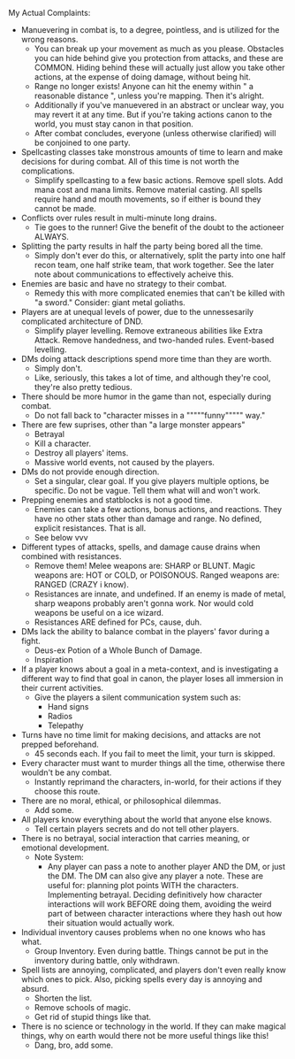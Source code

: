 My Actual Complaints:
- Manuevering in combat is, to a degree, pointless, and is utilized for the wrong reasons.
	- You can break up your movement as much as you please. Obstacles you can hide behind give you protection from attacks, and these are COMMON. Hiding behind these will actually just allow you take other actions, at the expense of doing damage, without being hit.
	- Range no longer exists! Anyone can hit the enemy within " a reasonable distance ", unless you're mapping. Then it's alright.
	- Additionally if you've manuevered in an abstract or unclear way, you may revert it at any time. But if you're taking actions canon to the world, you must stay canon in that position.
	- After combat concludes, everyone (unless otherwise clarified) will be conjoined to one party.
- Spellcasting classes take monstrous amounts of time to learn and make decisions for during combat. All of this time is not worth the complications.
	- Simplify spellcasting to a few basic actions. Remove spell slots. Add mana cost and mana limits. Remove material casting. All spells require hand and mouth movements, so if either is bound they cannot be made.
- Conflicts over rules result in multi-minute long drains.
	- Tie goes to the runner! Give the benefit of the doubt to the actioneer ALWAYS.
- Splitting the party results in half the party being bored all the time.
	- Simply don't ever do this, or alternatively, split the party into one half recon team, one half strike team, that work together. See the later note about communications to effectively acheive this.
- Enemies are basic and have no strategy to their combat.
	- Remedy this with more complicated enemies that can't be killed with "a sword." Consider: giant metal goliaths.
- Players are at unequal levels of power, due to the unnessesarily complicated architecture of DND.
	- Simplify player levelling. Remove extraneous abilities like Extra Attack. Remove handedness, and two-handed rules. Event-based levelling.
- DMs doing attack descriptions spend more time than they are worth.
	- Simply don't.
	- Like, seriously, this takes a lot of time, and although they're cool, they're also pretty tedious.
- There should be more humor in the game than not, especially during combat.
	- Do not fall back to "character misses in a """""funny""""" way."
- There are few suprises, other than "a large monster appears"
	- Betrayal
	- Kill a character.
	- Destroy all players' items.
	- Massive world events, not caused by the players.
- DMs do not provide enough direction.
	- Set a singular, clear goal. If you give players multiple options, be specific. Do not be vague. Tell them what will and won't work.
- Prepping enemies and statblocks is not a good time.
	- Enemies can take a few actions, bonus actions, and reactions. They have no other stats other than damage and range. No defined, explicit resistances. That is all.
	- See below vvv
- Different types of attacks, spells, and damage cause drains when combined with resistances.
	- Remove them! Melee weapons are: SHARP or BLUNT. Magic weapons are: HOT or COLD, or POISONOUS. Ranged weapons are: RANGED (CRAZY i know).
	- Resistances are innate, and undefined. If an enemy is made of metal, sharp weapons probably aren't gonna work. Nor would cold weapons be useful on a ice wizard.
	- Resistances ARE defined for PCs, cause, duh.
- DMs lack the ability to balance combat in the players' favor during a fight.
	- Deus-ex Potion of a Whole Bunch of Damage.
	- Inspiration
- If a player knows about a goal in a meta-context, and is investigating a different way to find that goal in canon, the player loses all immersion in their current activities.
	- Give the players a silent communication system such as:
		- Hand signs
		- Radios
		- Telepathy
- Turns have no time limit for making decisions, and attacks are not prepped beforehand.
	- 45 seconds each. If you fail to meet the limit, your turn is skipped.
- Every character must want to murder things all the time, otherwise there wouldn't be any combat.
	- Instantly reprimand the characters, in-world, for their actions if they choose this route.
- There are no moral, ethical, or philosophical dilemmas.
	- Add some.
- All players know everything about the world that anyone else knows.
	- Tell certain players secrets and do not tell other players.
- There is no betrayal, social interaction that carries meaning, or emotional development.
	- Note System:
		- Any player can pass a note to another player AND the DM, or just the DM. The DM can also give any player a note. These are useful for: planning plot points WITH the characters. Implementing betrayal. Deciding definitively how character interactions will work BEFORE doing them, avoiding the weird part of between character interactions where they hash out how their situation would actually work.
- Individual inventory causes problems when no one knows who has what.
	- Group Inventory. Even during battle. Things cannot be put in the inventory during battle, only withdrawn.
- Spell lists are annoying, complicated, and players don't even really know which ones to pick. Also, picking spells every day is annoying and absurd.
	- Shorten the list. 
	- Remove schools of magic. 
	- Get rid of stupid things like that.
- There is no science or technology in the world. If they can make magical things, why on earth would there not be more useful things like this!
	- Dang, bro, add some.